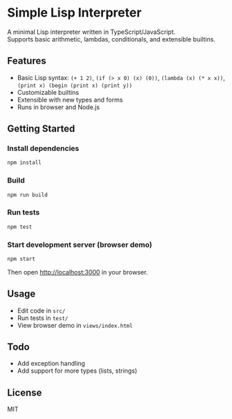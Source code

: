 # Simple Lisp Interpreter

A minimal Lisp interpreter written in TypeScript/JavaScript.  
Supports basic arithmetic, lambdas, conditionals, and extensible builtins.

## Features

- Basic Lisp syntax: `(+ 1 2)`, `(if (> x 0) (x) (0))`, `(lambda (x) (* x x))`, `(print x) (begin (print x) (print y))`
- Customizable builtins
- Extensible with new types and forms
- Runs in browser and Node.js

## Getting Started

### Install dependencies

```bash
npm install
```

### Build

```bash
npm run build
```

### Run tests

```bash
npm test
```

### Start development server (browser demo)

```bash
npm start
```


Then open [http://localhost:3000](http://localhost:3000) in your browser.

## Usage

- Edit code in `src/`
- Run tests in `test/`
- View browser demo in `views/index.html`

## Todo

- Add exception handling
- Add support for more types (lists, strings)

## License

MIT
